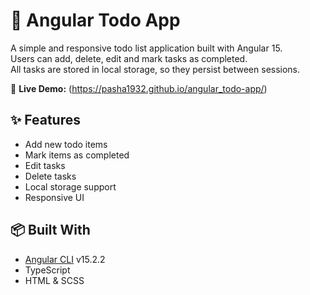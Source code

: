 # 📝 Angular Todo App

A simple and responsive todo list application built with Angular 15.  
Users can add, delete, edit and mark tasks as completed.  
All tasks are stored in local storage, so they persist between sessions.

🔗 **Live Demo:** (https://pasha1932.github.io/angular_todo-app/)

## ✨ Features

- Add new todo items
- Mark items as completed
- Edit tasks
- Delete tasks
- Local storage support
- Responsive UI

## 📦 Built With

- [Angular CLI](https://github.com/angular/angular-cli) v15.2.2
- TypeScript
- HTML & SCSS
